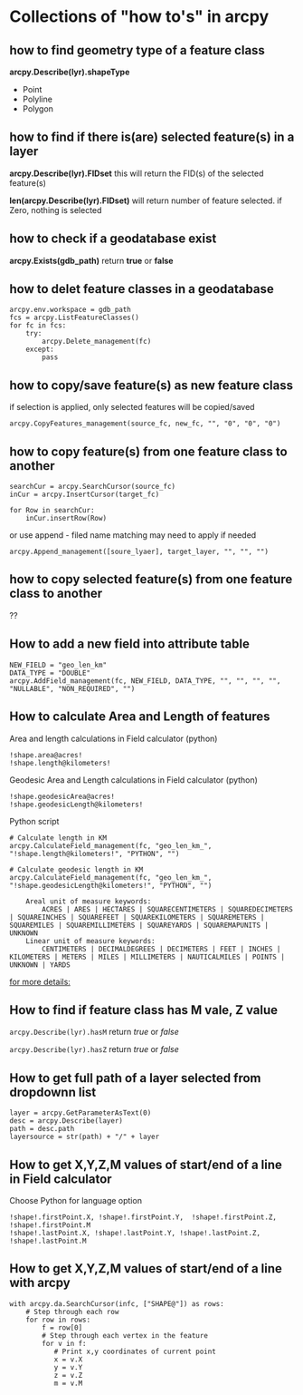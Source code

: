 # Collections of "how to's" in arcpy

## how to find geometry type of a feature class
__arcpy.Describe(lyr).shapeType__
 - Point
 - Polyline
 - Polygon

## how to find if there is(are) selected feature(s) in a layer
__arcpy.Describe(lyr).FIDset__ this will return the FID(s) of the selected feature(s)

**len(arcpy.Describe(lyr).FIDset)** will return number of feature selected. if Zero, nothing is selected

## how to check if a geodatabase exist
__arcpy.Exists(gdb_path)__ return __true__ or __false__


## how to delet feature classes in a geodatabase
```
arcpy.env.workspace = gdb_path
fcs = arcpy.ListFeatureClasses()
for fc in fcs:
    try:
        arcpy.Delete_management(fc)
    except:
        pass
```
        

## how to copy/save feature(s) as new feature class
if selection is applied, only selected features will be copied/saved
```
arcpy.CopyFeatures_management(source_fc, new_fc, "", "0", "0", "0")
```


## how to copy feature(s) from one feature class to another
```
searchCur = arcpy.SearchCursor(source_fc)
inCur = arcpy.InsertCursor(target_fc)

for Row in searchCur:
    inCur.insertRow(Row)
```
or use append - filed name matching may need to apply if needed
```
arcpy.Append_management([soure_lyaer], target_layer, "", "", "")
```
## how to copy selected feature(s) from one feature class to another
??
## How to add a new field into attribute table
```
NEW_FIELD = "geo_len_km"
DATA_TYPE = "DOUBLE"
arcpy.AddField_management(fc, NEW_FIELD, DATA_TYPE, "", "", "", "", "NULLABLE", "NON_REQUIRED", "")
```

## How to calculate Area and Length of features

Area and length calculations in Field calculator (python)  
```
!shape.area@acres!
!shape.length@kilometers!
```


Geodesic Area and Length calculations in Field calculator (python)
```
!shape.geodesicArea@acres!
!shape.geodesicLength@kilometers!
```


Python script
```
# Calculate length in KM
arcpy.CalculateField_management(fc, "geo_len_km_", "!shape.length@kilometers!", "PYTHON", "")

# Calculate geodesic length in KM
arcpy.CalculateField_management(fc, "geo_len_km_", "!shape.geodesicLength@kilometers!", "PYTHON", "")
```
```
    Areal unit of measure keywords:
        ACRES | ARES | HECTARES | SQUARECENTIMETERS | SQUAREDECIMETERS | SQUAREINCHES | SQUAREFEET | SQUAREKILOMETERS | SQUAREMETERS | SQUAREMILES | SQUAREMILLIMETERS | SQUAREYARDS | SQUAREMAPUNITS | UNKNOWN
    Linear unit of measure keywords:
        CENTIMETERS | DECIMALDEGREES | DECIMETERS | FEET | INCHES | KILOMETERS | METERS | MILES | MILLIMETERS | NAUTICALMILES | POINTS | UNKNOWN | YARDS
```
[for more details:](https://desktop.arcgis.com/en/arcmap/10.3/manage-data/tables/calculate-field-examples.htm#ESRI_SECTION1_11EAB368A53B4D1C9618A58A1B09F9D0)

## How to find if feature class has M vale, Z value
```arcpy.Describe(lyr).hasM``` return *true* or *false*

```arcpy.Describe(lyr).hasZ``` return *true* or *false*

## How to get full path of a layer selected from dropdownn list
```
layer = arcpy.GetParameterAsText(0)
desc = arcpy.Describe(layer)
path = desc.path
layersource = str(path) + "/" + layer
```
## How to get X,Y,Z,M values of start/end of a line in Field calculator
Choose Python for language option
```
!shape!.firstPoint.X, !shape!.firstPoint.Y,  !shape!.firstPoint.Z, !shape!.firstPoint.M
!shape!.lastPoint.X, !shape!.lastPoint.Y, !shape!.lastPoint.Z, !shape!.lastPoint.M
```

## How to get X,Y,Z,M values of start/end of a line with arcpy
```
with arcpy.da.SearchCursor(infc, ["SHAPE@"]) as rows:
    # Step through each row
    for row in rows:
        f = row[0]
        # Step through each vertex in the feature
        for v in f:
           # Print x,y coordinates of current point
           x = v.X
           y = v.Y
           z = v.Z
           m = v.M 
```
